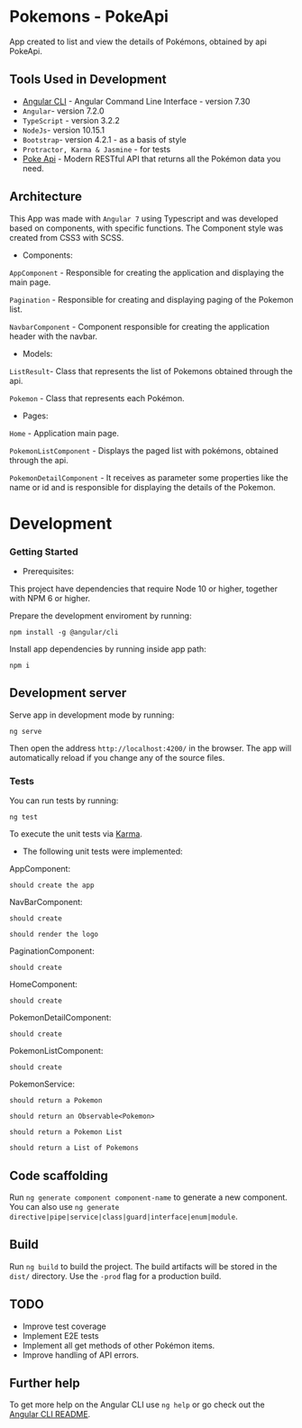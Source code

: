 # Pokemons - PokeApi

App created to list and view the details of Pokémons, obtained by api PokeApi.

## Tools Used in Development

*  [Angular CLI](https://github.com/angular/angular-cli) - Angular Command Line Interface - version 7.30
* `Angular`- version 7.2.0
* `TypeScript` - version 3.2.2
* `NodeJs`- version 10.15.1
* `Bootstrap`- version 4.2.1 - as a basis of style
* `Protractor, Karma & Jasmine` - for tests
* [Poke Api](https://pokeapi.co/) - Modern RESTful API that returns all the Pokémon data you need.


## Architecture

This App was made with `Angular 7` using Typescript and was developed based on components, with specific functions. The Component style was created from CSS3 with SCSS.


* Components:

`AppComponent` - Responsible for creating the application and displaying the main page.

`Pagination` - Responsible for creating and displaying paging of the Pokemon list.

`NavbarComponent` - Component responsible for creating the application header with the navbar.



* Models:

`ListResult`- Class that represents the list of Pokemons obtained through the api.

`Pokemon` - Class that represents each Pokémon.


* Pages:

`Home` - Application main page.

`PokemonListComponent` - Displays the paged list with pokémons, obtained through the api.

`PokemonDetailComponent` - It receives as parameter some properties like the name or id and is responsible for displaying the details of the Pokemon.



# Development

### Getting Started

* Prerequisites:

This project have dependencies that require Node 10 or higher, together with NPM 6 or higher.

Prepare the development enviroment by running:

```
npm install -g @angular/cli
```

Install app dependencies by running inside app path:

```
npm i
```

## Development server

Serve app in development mode by running:

```
ng serve
```

Then open the address `http://localhost:4200/` in the browser. The app will automatically reload if you change any of the source files.


### Tests

You can run tests by running:

```
ng test
```

To execute the unit tests via [Karma](https://karma-runner.github.io).

* The following unit tests were implemented:

AppComponent:

    should create the app

NavBarComponent:

    should create

    should render the logo

PaginationComponent:

    should create

HomeComponent:

    should create

PokemonDetailComponent:

    should create

PokemonListComponent:

    should create

PokemonService:

    should return a Pokemon

    should return an Observable<Pokemon>

    should return a Pokemon List
    
    should return a List of Pokemons


## Code scaffolding

Run `ng generate component component-name` to generate a new component. You can also use `ng generate directive|pipe|service|class|guard|interface|enum|module`.

## Build

Run `ng build` to build the project. The build artifacts will be stored in the `dist/` directory. Use the `-prod` flag for a production build.

## TODO
* Improve test coverage
* Implement E2E tests
* Implement all get methods of other Pokémon items.
* Improve handling of API errors.


## Further help

To get more help on the Angular CLI use `ng help` or go check out the [Angular CLI README](https://github.com/angular/angular-cli/blob/master/README.md).
